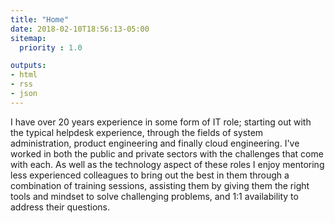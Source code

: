 ```yaml
---
title: "Home"
date: 2018-02-10T18:56:13-05:00
sitemap:
  priority : 1.0

outputs:
- html
- rss
- json
---
```


I have over 20 years experience in some form of IT role; starting out with the typical helpdesk experience, through the fields of system administration, product engineering and finally cloud engineering. I've worked in both the public and private sectors with the challenges that come with each. As well as the technology aspect of these roles I enjoy mentoring less experienced colleagues to bring out the best in them through a combination of training sessions, assisting them by giving them the right tools and mindset to solve challenging problems, and 1:1 availability to address their questions.
